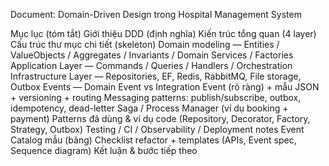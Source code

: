 Document: Domain-Driven Design trong Hospital Management System

Mục lục (tóm tắt)
Giới thiệu DDD (định nghĩa)
Kiến trúc tổng quan (4 layer)
Cấu trúc thư mục chi tiết (skeleton)
Domain modeling — Entities / ValueObjects / Aggregates / Invariants / Domain Services / Factories
Application Layer — Commands / Queries / Handlers / Orchestration
Infrastructure Layer — Repositories, EF, Redis, RabbitMQ, File storage, Outbox
Events — Domain Event vs Integration Event (rõ ràng) + mẫu JSON + versioning + routing
Messaging patterns: publish/subscribe, outbox, idempotency, dead-letter
Saga / Process Manager (ví dụ booking + payment)
Patterns đã dùng & ví dụ code (Repository, Decorator, Factory, Strategy, Outbox)
Testing / CI / Observability / Deployment notes
Event Catalog mẫu (bảng)
Checklist refactor + templates (APIs, Event spec, Sequence diagram)
Kết luận & bước tiếp theo